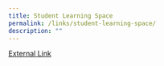 ```yaml
---
title: Student Learning Space
permalink: /links/student-learning-space/
description: ""
---
```

<a href="https://www.learning.moe.edu.sg/sls/index.html">External Link</a>